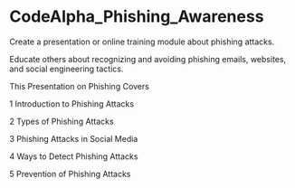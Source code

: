 # CodeAlpha_Phishing_Awareness

Create a presentation or online training module about phishing attacks.

Educate others about recognizing and avoiding phishing emails, websites, and social engineering tactics.


This Presentation on Phishing Covers

1 Introduction to Phishing Attacks

2 Types of Phishing Attacks

3 Phishing Attacks in Social Media

4 Ways to Detect Phishing Attacks

5 Prevention of Phishing Attacks
